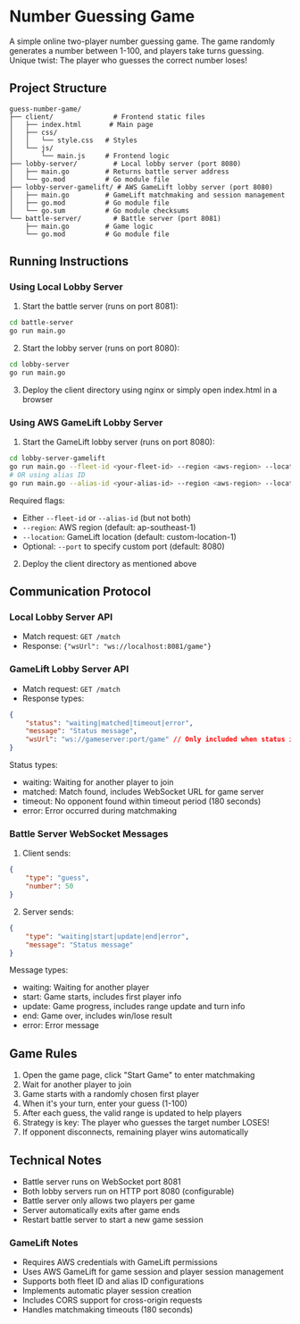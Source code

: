 # Number Guessing Game

A simple online two-player number guessing game. The game randomly generates a number between 1-100, and players take turns guessing. Unique twist: The player who guesses the correct number loses!

## Project Structure

```
guess-number-game/
├── client/               # Frontend static files
│   ├── index.html       # Main page
│   ├── css/            
│   │   └── style.css   # Styles
│   └── js/
│       └── main.js     # Frontend logic
├── lobby-server/         # Local lobby server (port 8080)
│   ├── main.go         # Returns battle server address
│   └── go.mod          # Go module file
├── lobby-server-gamelift/ # AWS GameLift lobby server (port 8080)
│   ├── main.go         # GameLift matchmaking and session management
│   ├── go.mod          # Go module file
│   └── go.sum          # Go module checksums
└── battle-server/        # Battle server (port 8081)
    ├── main.go         # Game logic
    └── go.mod          # Go module file
```

## Running Instructions

### Using Local Lobby Server

1. Start the battle server (runs on port 8081):
```bash
cd battle-server
go run main.go
```

2. Start the lobby server (runs on port 8080):
```bash
cd lobby-server
go run main.go
```

3. Deploy the client directory using nginx or simply open index.html in a browser

### Using AWS GameLift Lobby Server

1. Start the GameLift lobby server (runs on port 8080):
```bash
cd lobby-server-gamelift
go run main.go --fleet-id <your-fleet-id> --region <aws-region> --location <gamelift-location>
# OR using alias ID
go run main.go --alias-id <your-alias-id> --region <aws-region> --location <gamelift-location>
```

Required flags:
- Either `--fleet-id` or `--alias-id` (but not both)
- `--region`: AWS region (default: ap-southeast-1)
- `--location`: GameLift location (default: custom-location-1)
- Optional: `--port` to specify custom port (default: 8080)

2. Deploy the client directory as mentioned above

## Communication Protocol

### Local Lobby Server API

- Match request: `GET /match`
- Response: `{"wsUrl": "ws://localhost:8081/game"}`

### GameLift Lobby Server API

- Match request: `GET /match`
- Response types:
```json
{
    "status": "waiting|matched|timeout|error",
    "message": "Status message",
    "wsUrl": "ws://gameserver:port/game" // Only included when status is "matched"
}
```

Status types:
- waiting: Waiting for another player to join
- matched: Match found, includes WebSocket URL for game server
- timeout: No opponent found within timeout period (180 seconds)
- error: Error occurred during matchmaking

### Battle Server WebSocket Messages

1. Client sends:
```json
{
    "type": "guess",
    "number": 50
}
```

2. Server sends:
```json
{
    "type": "waiting|start|update|end|error",
    "message": "Status message"
}
```

Message types:
- waiting: Waiting for another player
- start: Game starts, includes first player info
- update: Game progress, includes range update and turn info
- end: Game over, includes win/lose result
- error: Error message

## Game Rules

1. Open the game page, click "Start Game" to enter matchmaking
2. Wait for another player to join
3. Game starts with a randomly chosen first player
4. When it's your turn, enter your guess (1-100)
5. After each guess, the valid range is updated to help players
6. Strategy is key: The player who guesses the target number LOSES!
7. If opponent disconnects, remaining player wins automatically

## Technical Notes

- Battle server runs on WebSocket port 8081
- Both lobby servers run on HTTP port 8080 (configurable)
- Battle server only allows two players per game
- Server automatically exits after game ends
- Restart battle server to start a new game session

### GameLift Notes

- Requires AWS credentials with GameLift permissions
- Uses AWS GameLift for game session and player session management
- Supports both fleet ID and alias ID configurations
- Implements automatic player session creation
- Includes CORS support for cross-origin requests
- Handles matchmaking timeouts (180 seconds)
